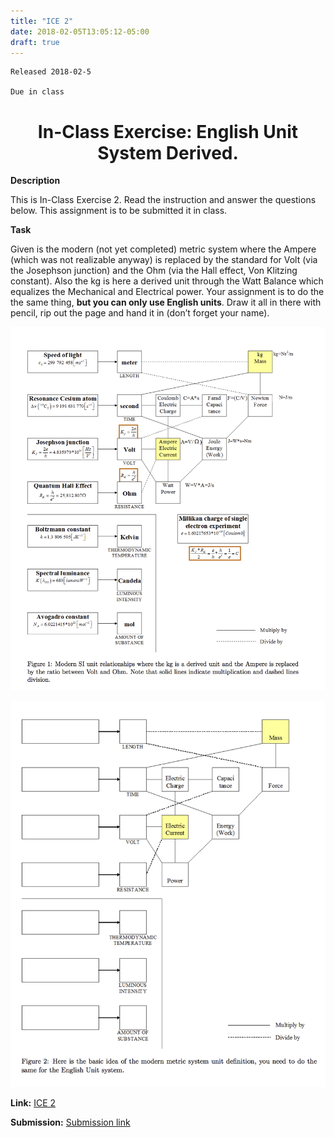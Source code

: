 ```yaml
---
title: "ICE 2"
date: 2018-02-05T13:05:12-05:00
draft: true
---
```

```
Released 2018-02-5

Due in class
```


<h1 align="center">
In-Class Exercise: English Unit System Derived.
</h1>


**Description**

This is In-Class Exercise 2. Read the instruction and answer the questions below. This assignment is to be submitted it in class.


**Task**

Given is the modern (not yet completed) metric system where the Ampere (which was not realizable anyway) is replaced by the standard for Volt (via the Josephson junction) and the Ohm (via the Hall effect, Von Klitzing constant). Also the kg is here a derived unit through the Watt Balance which equalizes the Mechanical and Electrical power. Your assignment is to do the the same thing, **but you can only use English units**. Draw it all in there with pencil, rip out the page and hand it in (don’t forget your name).

![Figure1](https://github.com/ABE425/ABE425/blob/ICES/content/ices/photo/ice2unit1.png)

![Figure2](https://github.com/ABE425/ABE425/blob/ICES/content/ices/photo/ice2unit2.png)



**Link:** [ICE 2](https://github.com/ABE425/data/blob/lia/ICE/ICE_CircuitAnalysis.pdf)

**Submission:** [Submission link](?)
